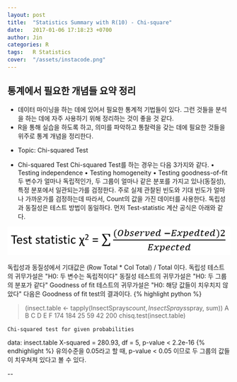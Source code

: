 ```yaml
---
layout: post
title:  "Statistics Summary with R(10) - Chi-square"
date:   2017-01-06 17:18:23 +0700
author: Jin
categories: R
tags:	R Statistics
cover:  "/assets/instacode.png"
---
```



## 통계에서 필요한 개념들 요약 정리
+   데이터 마이닝을 하는 데에 있어서 필요한 통계적 기법들이 있다. 그런 것들을 분석을 하는 데에 자주 사용하기 위해 정리하는 것이 좋을 것 같다.
+	R을 통해 실습을 하도록 하고, 의미를 파악하고 통찰력을 갖는 데에 필요한 것들을 위주로 통계 개념을 정리한다.

- Topic: Chi-squared Test

+	Chi-squared Test
Chi-squared Test를 하는 경우는 다음 3가지와 같다.
• Testing independence • Testing homogeneity • Testing goodness-of-fit
두 변수가 얼마나 독립적인가, 두 그룹이 얼마나 같은 분포를 가지고 있나(동질성), 특정 분포에서 일관되는가를 검정한다.
주로 실제 관찰된 빈도와 기대 빈도가 얼마나 가까운가를 검정하는데 따라서, Count의 값을 가진 데이터를 사용한다.
독립성과 동질성은 테스트 방법이 동일하다.
먼저 Test-statistic 계산 공식은 아래와 같다.

![Screenshot Chi-squared-test](https://raw.githubusercontent.com/yangyangii/yangyangii.github.io/master/assets/_posts/Chi-squared-test.PNG  "Screenshot Chi-squared-test")


독립성과 동질성에서 기대값은 (Row Total * Col Total) / Total 이다.
독립성 테스트의 귀무가설은 "H0: 두 변수는 독립적이다"
동질성 테스트의 귀무가설은 "H0: 두 그룹의 분포가 같다"
Goodness of fit 테스트의 귀무가설은 "H0: 해당 값들이 치우치지 않았다"
다음은 Goodness of fit test의 결과이다.
{% highlight python %}
> (insect.table <- tapply(InsectSprays$count, InsectSprays$spray, sum))
  A   B   C   D   E   F 
174 184  25  59  42 200 
> chisq.test(insect.table)

	Chi-squared test for given probabilities

data:  insect.table
X-squared = 280.93, df = 5, p-value < 2.2e-16
{% endhighlight %}
유의수준을 0.05라고 할 때, p-value < 0.05 이므로 두 그룹의 값들이 치우쳐져 있다고 볼 수 있다.


--